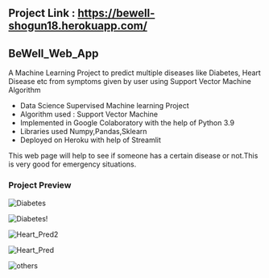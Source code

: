 ## Project Link :  https://bewell-shogun18.herokuapp.com/
## BeWell_Web_App
A Machine Learning Project to predict multiple diseases like Diabetes, Heart Disease etc from symptoms given by user using Support Vector Machine Algorithm

* Data Science Supervised Machine learning Project
* Algorithm used : Support Vector Machine
* Implemented in Google Colaboratory with the help of Python 3.9
* Libraries used Numpy,Pandas,Sklearn
* Deployed on Heroku with help of Streamlit


This web page will help to see if someone has a certain disease or not.This is very good for emergency situations.

### Project Preview
![Diabetes](https://user-images.githubusercontent.com/75260179/181391168-fe747503-0a86-4988-8c71-814f8f29ac22.png)

![Diabetes!](https://user-images.githubusercontent.com/75260179/181391167-17424a60-1cba-4d15-8000-8b0870e02bcb.png)

![Heart_Pred2](https://user-images.githubusercontent.com/75260179/181391176-788ee8cd-5728-48c4-85be-c7b57d8e8d44.png)

![Heart_Pred](https://user-images.githubusercontent.com/75260179/181391171-f07750da-572c-42b8-be96-7ae874b59624.png)

![others](https://user-images.githubusercontent.com/75260179/181391165-d63357ba-a52c-4e92-9fcb-9c755e65c0e1.png)
